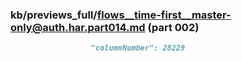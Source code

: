 ### kb/previews_full/flows__time-first__master-only@auth.har.part014.md (part 002)

```md
                  "columnNumber": 28229
                      
```

```

